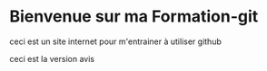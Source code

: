 # Bienvenue sur ma Formation-git
ceci est un site internet pour m'entrainer à utiliser github

ceci est la version avis